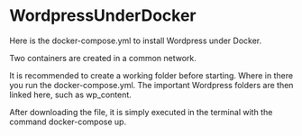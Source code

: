 # WordpressUnderDocker

Here is the docker-compose.yml to install Wordpress under Docker.

Two containers are created in a common network.

It is recommended to create a working folder before starting. Where in there you run the docker-compose.yml. The important Wordpress folders are then linked here, such as wp_content.

After downloading the file, it is simply executed in the terminal with the command docker-compose up.
